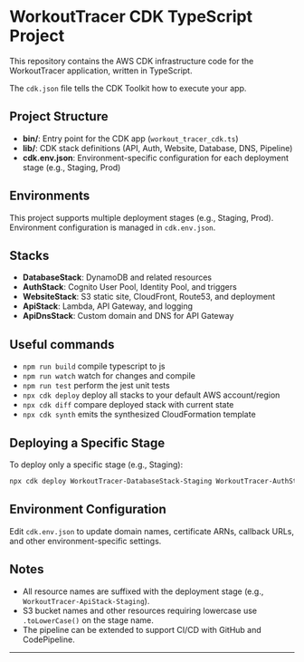 # WorkoutTracer CDK TypeScript Project

This repository contains the AWS CDK infrastructure code for the WorkoutTracer application, written in TypeScript.

The `cdk.json` file tells the CDK Toolkit how to execute your app.

## Project Structure

- **bin/**: Entry point for the CDK app (`workout_tracer_cdk.ts`)
- **lib/**: CDK stack definitions (API, Auth, Website, Database, DNS, Pipeline)
- **cdk.env.json**: Environment-specific configuration for each deployment stage (e.g., Staging, Prod)

## Environments

This project supports multiple deployment stages (e.g., Staging, Prod). Environment configuration is managed in `cdk.env.json`.

## Stacks

- **DatabaseStack**: DynamoDB and related resources
- **AuthStack**: Cognito User Pool, Identity Pool, and triggers
- **WebsiteStack**: S3 static site, CloudFront, Route53, and deployment
- **ApiStack**: Lambda, API Gateway, and logging
- **ApiDnsStack**: Custom domain and DNS for API Gateway

## Useful commands

* `npm run build`   compile typescript to js
* `npm run watch`   watch for changes and compile
* `npm run test`    perform the jest unit tests
* `npx cdk deploy`  deploy all stacks to your default AWS account/region
* `npx cdk diff`    compare deployed stack with current state
* `npx cdk synth`   emits the synthesized CloudFormation template

## Deploying a Specific Stage

To deploy only a specific stage (e.g., Staging):

```sh
npx cdk deploy WorkoutTracer-DatabaseStack-Staging WorkoutTracer-AuthStack-Staging WorkoutTracer-WebsiteStack-Staging WorkoutTracer-ApiStack-Staging WorkoutTracer-ApiDnsStack-Staging
```

## Environment Configuration

Edit `cdk.env.json` to update domain names, certificate ARNs, callback URLs, and other environment-specific settings.

## Notes

- All resource names are suffixed with the deployment stage (e.g., `WorkoutTracer-ApiStack-Staging`).
- S3 bucket names and other resources requiring lowercase use `.toLowerCase()` on the stage name.
- The pipeline can be extended to support CI/CD with GitHub and CodePipeline.

---
